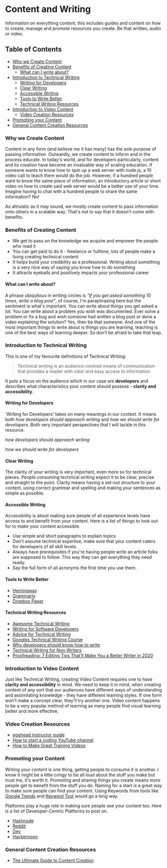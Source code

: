 # Content and Writing
Information on everything content, this includes guides and content on how to create, manage and promote resources you create. Be that written, audio or video.

## Table of Contents
- [Why we Create Content](#why-we-create-content)
- [Benefits of Creating Content](#benefits-of-creating-content)
  - [What can I write about?](#what-can-i-write-about)
- [Introduction to Technical Writing](#introduction-to-technical-writing) 
  - [Writing for Developers](#writing-for-developers)
  - [Clear Writing](#clear-writing)
  - [Accessible Writing](#accessible-writing)
  - [Tools to Write Better](#tools-to-write-better)
  - [Technical Writing Resources](#technical-writing-resources)
- [Introduction to Video Content](#introduction-to-video-content) 
  - [Video Creation Resources](#video-creation-resources)
- [Promoting your Content](#promoting-your-content)
- [General Content Creation Resources](#general-content-creation-resources)

### Why we Create Content

Content in any form (and believe me it has many) has the sole purpose of passing information. Outwardly, we create content to inform and in the process educate. In today's world, and for developers particularly, content and its creation have become an invaluable way of scaling education. If someone wants to know how to spin up a web server with node.js, a 10 video call to teach them would do the job. However, if a hundred people want to know the same piece of information, an introductory article or short video on how to create said web server would be a better use of your time. Imagine having to chat with a hundred people to share the same information? No!

As altruistic as it may sound, we mostly create content to pass information onto others in a scalable way. That's not to say that it doesn't come with benefits. 

### Benefits of Creating Content
- We get to pass on the knowledge we acquire and empower the people who read it
- You can get paid to do it - freelance or fulltime, lots of people make a living creating technical content
- It helps build your credibility as a professional. Writing about something is a very nice way of saying you know how to do something
- It attracts eyeballs and positively impacts your professional career


#### What can I write about?
A phrase ubiquitous in writing circles is *"If you get asked something 10 times, write a blog post"*, of course, I'm paraphrasing here but the sentiment is what's important. You can write about things you get asked a lot.
You can write about a problem you wish was documented. Ever solve a problem or fix a bug and wish someone had written a blog post or done a video explaining the solution? Yes, then be that someone.
And one of the most important things to write about is things you are learning, teaching is one of the best ways of learning deeper. So don't be afraid to take that leap.

### Introduction to Technical Writing 
This is one of my favourite definitions of Technical Writing:
> Technical writing is an audience-centred means of communication that provides a reader with clear and easy access to information.

It puts a focus on the audience which in our case are **developers** and describes what characteristics your content should possess - **clarity and accessibility**.

#### Writing for Developers

'Writing for Developers' takes on many meanings in our context. It means both *how developers should approach writing* and *how we should write for developers*. Both very important perspectives that I will tackle in this resource.

*how developers should approach writing*

*how we should write for developers*

#### Clear Writing

The clarity of your writing is very important, even more so for technical pieces. People consuming technical writing expect it to be clear, precise and straight to the point. Clarity means having a set-out structure to your content, using correct grammar and spelling and making your sentences as simple as possible. 

#### Accessible Writing
Accessibility is about making sure people of all experience levels have access to and benefit from your content. Here is a list of things to look out for to make your content accessible.
- Use simple and short paragraphs to explain topics
- Don't assume technical expertise, make sure that your content caters for developers of all skill levels.
- Always have prerequisites if you're having people write an article folks are supposed to follow. This way they can get everything they need ready.
- Say the full form of all acronyms the first time you use them.

#### Tools to Write Better
- [Hemingway](http://www.hemingwayapp.com/)
- [Grammarly](grammarly.com/)
- [Dropbox Paper](https://www.dropbox.com/paper)


#### Technical Writing Resources
- [Awesome Technical Writing](https://github.com/BolajiAyodeji/awesome-technical-writing)
- [Writing for Software Developers](https://philipkiely.com/wfsd/)
- [Advice for Technical Writing](https://css-tricks.com/advice-for-technical-writing/)
- [Googles Technical Writing Course](https://developers.google.com/tech-writing)
- [Why developers should know how to write](https://www.freecodecamp.org/news/why-developers-should-know-how-to-write-dc35aa9b71ab/)
- [Technical Writing for Non-Writers](https://speakerdeck.com/taroth21/technical-writing-for-non-writers?slide=4)
- [Proofreading: 7 Editing Tips That’ll Make You a Better Writer in 2020](https://smartblogger.com/proofreading-editing-tips/)

### Introduction to Video Content 
Just like Technical Writing, creating Video Content requires one to have **clarity and accessibility** in mind. We need to keep it in mind, when creating content of any sort that our audiences have different ways of understanding and assimilating knowledge - they have different learning styles. If one form won't make a concept clear, they'll try another one. Video content happens to be a very popular method of learning as many people find visual learning better and more effective. 

### Video Creation Resources
- [egghead instructor guide](https://howtoegghead.com/instructor)
- [How to start a coding YouTube channel](https://www.youtube.com/watch?v=AsTagX5tG4E)
- [How to Make Great Training Videos](https://www.techsmith.com/blog/how-to-make-great-training-videos/)

### Promoting your Content
Writing your content is one thing, getting people to consume it is another. I know it might be a little *cringy* to be all loud about the stuff you make but trust me, it's worth it. Promoting and sharing things you create means more people get to benefit from the stuff you do. Naming for a start is a great way to make sure people can find your content. Using Keywords from tools like [Google Trends](https://trends.google.com) and [Keyword Tool](https://keywordtool.io) would go a long way. 

Platforms play a huge role in making sure people see your content too. Here is a list of Developer-Centric Platforms to post on.
- [Hashnode](https://hashnode.com/)
- [Reddit](https://www.reddit.com/)
- [Dev](https://dev.to/)
- [Hackernoon](https://hackernoon.com/)

### General Content Creation Resources
- [The Ultimate Guide to Content Creation](https://blog.hubspot.com/marketing/content-creation)
